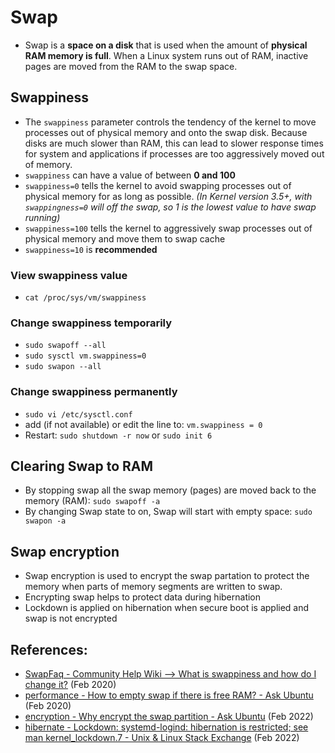 # Swap

- Swap is a **space on a disk** that is used when the amount of **physical RAM memory is full**. When a Linux system runs out of RAM, inactive pages are moved from the RAM to the swap space.

## Swappiness
- The `swappiness` parameter controls the tendency of the kernel to move processes out of physical memory and onto the swap disk. Because disks are much slower than RAM, this can lead to slower response times for system and applications if processes are too aggressively moved out of memory.
- `swappiness` can have a value of between **0 and 100**
- `swappiness=0` tells the kernel to avoid swapping processes out of physical memory for as long as possible. *(In Kernel version 3.5+, with `swappingness=0` will off the swap, so 1 is the lowest value to have swap running)*
- `swappiness=100` tells the kernel to aggressively swap processes out of physical memory and move them to swap cache
- `swappiness=10` is **recommended**

### View swappiness value
- `cat /proc/sys/vm/swappiness`

### Change swappiness temporarily
- `sudo swapoff --all`
- `sudo sysctl vm.swappiness=0`
- `sudo swapon --all`

### Change swappiness permanently
- `sudo vi /etc/sysctl.conf`
- add (if not available) or edit the line to: `vm.swappiness = 0`
- Restart: `sudo shutdown -r now` or `sudo init 6`

## Clearing Swap to RAM
- By stopping swap all the swap memory (pages) are moved back to the memory (RAM): `sudo swapoff -a`
- By changing Swap state to on, Swap will start with empty space: `sudo swapon -a`

## Swap encryption
- Swap encryption is used to encrypt the swap partation to protect the memory when parts of memory segments are written to swap.
- Encrypting swap helps to protect data during hibernation
- Lockdown is applied on hibernation when secure boot is applied and swap is not encrypted

## References:

- [SwapFaq - Community Help Wiki --> What is swappiness and how do I change it?](https://help.ubuntu.com/community/SwapFaq#What_is_swappiness_and_how_do_I_change_it.3F) (Feb 2020)
- [performance - How to empty swap if there is free RAM? - Ask Ubuntu](https://askubuntu.com/a/149427) (Feb 2020)
- [encryption - Why encrypt the swap partition - Ask Ubuntu](https://askubuntu.com/questions/313564/why-encrypt-the-swap-partition) (Feb 2022)
- [hibernate - Lockdown: systemd-logind: hibernation is restricted; see man kernel_lockdown.7 - Unix & Linux Stack Exchange](https://unix.stackexchange.com/questions/598786/lockdown-systemd-logind-hibernation-is-restricted-see-man-kernel-lockdown-7) (Feb 2022)